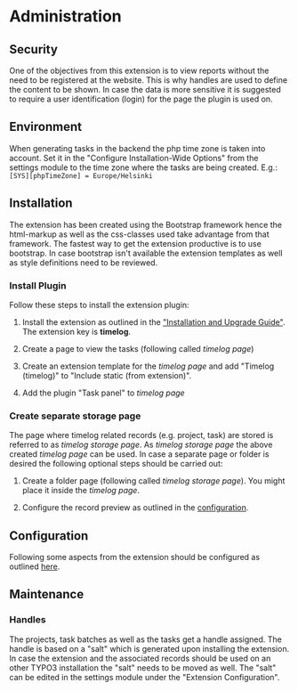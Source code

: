 # Administration

## Security

One of the objectives from this extension is to view reports without the need to be registered at the website.
This is why handles are used to define the content to be shown. In case the data is more sensitive it is suggested
to require a user identification (login) for the page the plugin is used on. 

## Environment

When generating tasks in the backend the php time zone is taken into account. Set it in the "Configure Installation-Wide 
Options" from the settings module to the time zone where the tasks are being created. 
E.g.: `[SYS][phpTimeZone] = Europe/Helsinki`

## Installation

The extension has been created using the Bootstrap framework hence the html-markup as well as the css-classes used take
advantage from that framework. The fastest way to get the extension productive is to use bootstrap. In case
bootstrap isn't available the extension templates as well as style definitions need to be reviewed.

### Install Plugin

Follow these steps to install the extension plugin:

[UrlInstallationGuide]: https://docs.typo3.org/m/typo3/guide-installation/master/en-us/ExtensionInstallation/Index.html

1. Install the extension as outlined in the ["Installation and Upgrade Guide"](UrlInstallationGuide). The extension 
key is **timelog**.

1. Create a page to view the tasks (following called *timelog page*)

1. Create an extension template for the *timelog page* and add "Timelog (timelog)"  to "Include static (from extension)".

1. Add the plugin "Task panel" to *timelog page*

### Create separate storage page

The page where timelog related records (e.g. project, task) are stored is referred to as *timelog storage page*.
As *timelog storage page* the above created *timelog page* can be used. In case a separate page or folder is desired
the following optional steps should be carried out:

1. Create a folder page (following called *timelog storage page*). You might place it inside the *timelog page*.

1. Configure the record preview as outlined in the [configuration](Configuration.md#record-preview).

## Configuration

Following some aspects from the extension should be configured as outlined [here](Configuration.md).

## Maintenance

### Handles

The projects, task batches as well as the tasks get a handle assigned. The handle is based on a "salt" which is
generated upon installing the extension. In case the extension and the associated records should be used on an
other TYPO3 installation the "salt" needs to be moved as well. The "salt" can be edited in the settings module under
the "Extension Configuration".

